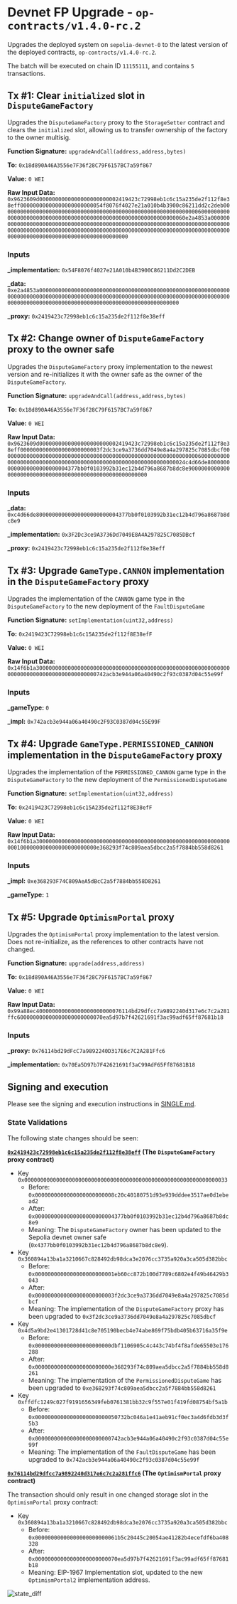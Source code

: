 # Devnet FP Upgrade - `op-contracts/v1.4.0-rc.2`

Upgrades the deployed system on `sepolia-devnet-0` to the latest version of the deployed contracts, `op-contracts/v1.4.0-rc.2`.

The batch will be executed on chain ID `11155111`, and contains `5` transactions.

## Tx #1: Clear `initialized` slot in `DisputeGameFactory`

Upgrades the `DisputeGameFactory` proxy to the `StorageSetter` contract and clears the `initialized` slot, allowing us to transfer ownership of the factory to the owner multisig.

**Function Signature:** `upgradeAndCall(address,address,bytes)`

**To:** `0x18d890A46A3556e7F36f28C79F6157BC7a59f867`

**Value:** `0 WEI`

**Raw Input Data:** `0x9623609d0000000000000000000000002419423c72998eb1c6c15a235de2f112f8e38eff00000000000000000000000054f8076f4027e21a010b4b3900c86211dd2c2deb00000000000000000000000000000000000000000000000000000000000000600000000000000000000000000000000000000000000000000000000000000060e2a4853a0000000000000000000000000000000000000000000000000000000000000000000000000000000000000000000000000000000000000000000000000000000000000000000000000000000000000000000000000000000000000000`

### Inputs

**\_implementation:** `0x54F8076f4027e21A010b4B3900C86211Dd2C2DEB`

**\_data:** `0xe2a4853a0000000000000000000000000000000000000000000000000000000000000000000000000000000000000000000000000000000000000000000000000000000000000000000000000000000000000000000000000000000000000000`

**\_proxy:** `0x2419423c72998eb1c6c15a235de2f112f8e38eff`

## Tx #2: Change owner of `DisputeGameFactory` proxy to the owner safe

Upgrades the `DisputeGameFactory` proxy implementation to the newest version and re-initializes it with the owner safe as the owner of the `DisputeGameFactory`.

**Function Signature:** `upgradeAndCall(address,address,bytes)`

**To:** `0x18d890A46A3556e7F36f28C79F6157BC7a59f867`

**Value:** `0 WEI`

**Raw Input Data:** `0x9623609d0000000000000000000000002419423c72998eb1c6c15a235de2f112f8e38eff0000000000000000000000003f2dc3ce9a3736dd7049e8a4a297825c7085dbcf00000000000000000000000000000000000000000000000000000000000000600000000000000000000000000000000000000000000000000000000000000024c4d66de80000000000000000000000004377bb0f0103992b31ec12b4d796a8687b8dc8e900000000000000000000000000000000000000000000000000000000`

### Inputs

**\_data:** `0xc4d66de80000000000000000000000004377bb0f0103992b31ec12b4d796a8687b8dc8e9`

**\_implementation:** `0x3F2Dc3ce9A3736Dd7049E8A4A297825C7085DBcf`

**\_proxy:** `0x2419423c72998eb1c6c15a235de2f112f8e38eff`

## Tx #3: Upgrade `GameType.CANNON` implementation in the `DisputeGameFactory` proxy

Upgrades the implementation of the `CANNON` game type in the `DisputeGameFactory` to the new deployment of the `FaultDisputeGame`

**Function Signature:** `setImplementation(uint32,address)`

**To:** `0x2419423C72998eb1c6c15A235de2f112f8E38efF`

**Value:** `0 WEI`

**Raw Input Data:** `0x14f6b1a30000000000000000000000000000000000000000000000000000000000000000000000000000000000000000742acb3e944a06a40490c2f93c0387d04c55e99f`

### Inputs

**\_gameType:** `0`

**\_impl:** `0x742acb3e944a06a40490c2F93C0387d04c55E99F`

## Tx #4: Upgrade `GameType.PERMISSIONED_CANNON` implementation in the `DisputeGameFactory` proxy

Upgrades the implementation of the `PERMISSIONED_CANNON` game type in the `DisputeGameFactory` to the new deployment of the `PermissionedDisputeGame`

**Function Signature:** `setImplementation(uint32,address)`

**To:** `0x2419423C72998eb1c6c15A235de2f112f8E38efF`

**Value:** `0 WEI`

**Raw Input Data:** `0x14f6b1a30000000000000000000000000000000000000000000000000000000000000001000000000000000000000000e368293f74c809aea5dbcc2a5f7884bb558d8261`

### Inputs

**\_impl:** `0xe368293F74C809AeA5dBcC2a5f7884bb558D8261`

**\_gameType:** `1`

## Tx #5: Upgrade `OptimismPortal` proxy

Upgrades the `OptimismPortal` proxy implementation to the latest version. Does not re-initialize, as the references to other contracts have not changed.

**Function Signature:** `upgrade(address,address)`

**To:** `0x18d890A46A3556e7F36f28C79F6157BC7a59f867`

**Value:** `0 WEI`

**Raw Input Data:** `0x99a88ec400000000000000000000000076114bd29dfcc7a9892240d317e6c7c2a281ffc600000000000000000000000070ea5d97b7f42621691f3ac99adf65ff87681b18`

### Inputs

**\_proxy:** `0x76114bd29dFcC7a9892240D317E6c7C2A281Ffc6`

**\_implementation:** `0x70Ea5D97b7F42621691f3aC99AdF65Ff87681B18`

## Signing and execution

Please see the signing and execution instructions in [SINGLE.md](../../../SINGLE.md).

### State Validations

The following state changes should be seen:

**[`0x2419423c72998eb1c6c15a235de2f112f8e38eff`][dgf-prox-etherscan] (The `DisputeGameFactory` proxy contract)**

- Key `0x0000000000000000000000000000000000000000000000000000000000000033`
  - Before: `0x0000000000000000000000008c20c40180751d93e939dddee3517ae0d1ebead2`
  - After: `0x0000000000000000000000004377bb0f0103992b31ec12b4d796a8687b8dc8e9`
  - Meaning: The `DisputeGameFactory` owner has been updated to the Sepolia devnet owner safe (`0x4377bb0f0103992b31ec12b4d796a8687b8dc8e9`).
- Key `0x360894a13ba1a3210667c828492db98dca3e2076cc3735a920a3ca505d382bbc`
  - Before: `0x0000000000000000000000001eb60cc872b100d7789c6802e4f49b46429b3043`
  - After: `0x0000000000000000000000003f2dc3ce9a3736dd7049e8a4a297825c7085dbcf`
  - Meaning: The implementation of the `DisputeGameFactory` proxy has been upgraded to `0x3f2dc3ce9a3736dd7049e8a4a297825c7085dbcf`
- Key `0x4d5a9bd2e41301728d41c8e705190becb4e74abe869f75bdb405b63716a35f9e`
  - Before: `0x000000000000000000000000dbf1106905c4c443c74bf4f8afde65503e176288`
  - After: `0x000000000000000000000000e368293f74c809aea5dbcc2a5f7884bb558d8261`
  - Meaning: The implementation of the `PermissionedDisputeGame` has been upgraded to `0xe368293f74c809aea5dbcc2a5f7884bb558d8261`
- Key `0xffdfc1249c027f9191656349feb0761381bb32c9f557e01f419fd08754bf5a1b`
  - Before: `0x00000000000000000000000050732bc046a1e41aeb91cf0ec3a4d6fdb3d3f5b3`
  - After: `0x000000000000000000000000742acb3e944a06a40490c2f93c0387d04c55e99f`
  - Meaning: The implementation of the `FaultDisputeGame` has been upgraded to `0x742acb3e944a06a40490c2f93c0387d04c55e99f`

**[`0x76114bd29dfcc7a9892240d317e6c7c2a281ffc6`][portal-prox-etherscan] (The `OptimismPortal` proxy contract)**

The transaction should only result in one changed storage slot in the `OptimismPortal` proxy contract:

- Key `0x360894a13ba1a3210667c828492db98dca3e2076cc3735a920a3ca505d382bbc`
  - Before: `0x00000000000000000000000061b5c20445c20054ae41282b4ecefdf6ba408328`
  - After: `0x00000000000000000000000070ea5d97b7f42621691f3ac99adf65ff87681b18`
  - Meaning: EIP-1967 Implementation slot, updated to the new `OptimismPortal2` implementation address.

![state_diff](./images/state_diff.png)

[dgf-prox-etherscan]: https://sepolia.etherscan.io/address/0x2419423c72998eb1c6c15a235de2f112f8e38eff
[portal-prox-etherscan]: https://sepolia.etherscan.io/address/0x76114bd29dfcc7a9892240d317e6c7c2a281ffc6

